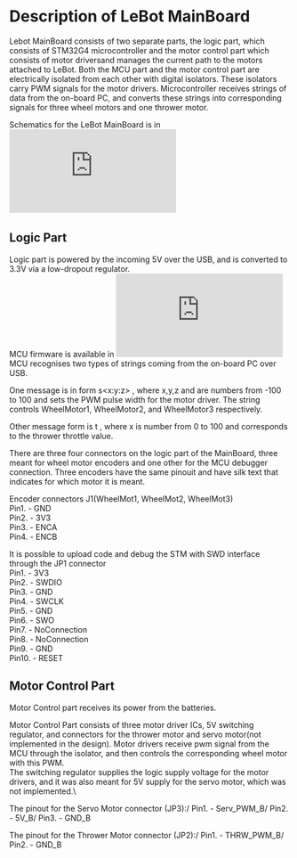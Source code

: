 # Description of LeBot MainBoard
Lebot MainBoard consists of two separate parts, the logic part, which consists of STM32G4 microcontroller and the motor control part which consists of motor driversand manages the current path to the motors attached to LeBot. Both the MCU part and the motor control part are electrically isolated from each other with digital isolators. These isolators carry PWM signals for the motor drivers. Microcontroller receives strings of data from the on-board PC, and converts these strings into corresponding signals for three wheel motors and one thrower motor.

Schematics for the LeBot MainBoard is in ![here](https://github.com/rokspy/LeBot/blob/master/Electronics/LeBot.pdf)

## Logic Part 
Logic part is powered by the incoming 5V over the USB, and is converted to 3.3V via a low-dropout regulator.
\
MCU firmware is available in ![here](https://github.com/rokspy/LeBot/blob/master/Electronics/STM32/LeBot_main/Core/Src/main.c) 
\
MCU recognises two types of strings coming from the on-board PC over USB.

One message is in form     s<x:y:z>    , where x,y,z and are numbers from -100 to 100 and sets the PWM pulse width for the motor driver. The string controls WheelMotor1, WheelMotor2, and WheelMotor3 respectively.

Other message form is  t<x>   , where x is number from 0 to 100 and corresponds to the thrower throttle value. 

There are three four connectors on the logic part of the MainBoard, three meant for wheel motor encoders and one other for the MCU debugger connection.
Three encoders have the same pinouit and have silk text that indicates for which motor it is meant. 

Encoder connectors J1(WheelMot1, WheelMot2, WheelMot3)\
Pin1. - GND\
Pin2. - 3V3\
Pin3. - ENCA\
Pin4. - ENCB

It is possible to upload code and debug the STM with SWD interface through the JP1 connector\
Pin1. - 3V3\
Pin2. - SWDIO\
Pin3. - GND\
Pin4. - SWCLK\
Pin5. - GND\
Pin6. - SWO\
Pin7. - NoConnection\
Pin8. - NoConnection\
Pin9. - GND\
Pin10. - RESET

## Motor Control Part

Motor Control part receives its power from the batteries.

Motor Control Part consists of three motor driver ICs, 5V switching regulator, and connectors for the thrower motor and servo motor(not implemented in the design). Motor drivers receive pwm signal from the MCU through the isolator, and then controls the corresponding wheel motor with this PWM.\
The switching regulator supplies the logic supply voltage for the motor drivers, and it was also meant for 5V supply for the servo motor, which was not implemented.\

The pinout for the Servo Motor connector (JP3):/
Pin1. - Serv_PWM_B/
Pin2. - 5V_B/
Pin3. - GND_B

The pinout for the Thrower Motor connector (JP2):/
Pin1. - THRW_PWM_B/
Pin2. - GND_B


